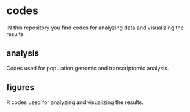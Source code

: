 # codes
IN this repository you find codes for analyzing data and visualizing the results.

## analysis
Codes used for population genomic and transcriptomic analysis.

## figures
R codes used for analyzing and visualizing the results.